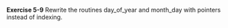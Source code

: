 **Exercise 5-9** Rewrite the routines day\_of\_year and month\_day with pointers instead of indexing.
